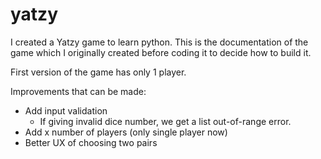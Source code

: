 # yatzy
I created a Yatzy game to learn python. This is the documentation of the game which I originally created before coding it to decide how to build it.

First version of the game has only 1 player.


Improvements that can be made:
- Add input validation
  - If giving invalid dice number, we get a list out-of-range error.
- Add x number of players (only single player now)
- Better UX of choosing two pairs
